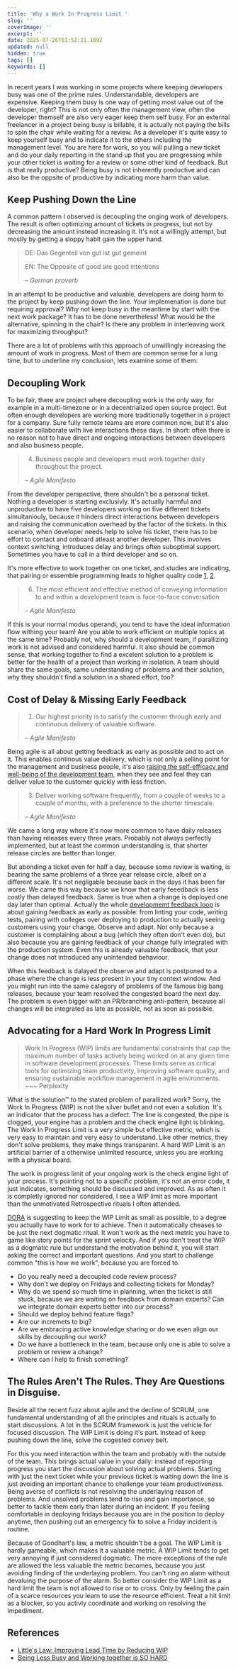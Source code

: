 ```yaml
---
title: 'Why a Work In Progress Limit '
slug: ''
coverImage: ''
excerpt: ''
date: 2025-07-26T01:52:21.109Z
updated: null
hidden: true
tags: []
keywords: []
---
```


In recent years I was working in some projects where keeping developers busy was one of the prime
rules. Understandable, developers are expensive. Keeping them busy is one way of getting most value
out of the developer, right? This is not only often the management view, often the developer
themself are also very eager keep them self busy. For an external freelancer in a project being busy
is billable, it is actually not paying the bills to spin the chair while waiting for a review. As a
developer it's quite easy to keep yourself busy and to indicate it to the others including the
management level. You are here for work, so you will pulling a new ticket and do your daily
reporting in the stand up that you are progressing while your other ticket is waiting for a review
or some other kind of feedback. But is that really productive? Being busy is not inherently
productive and can also be the oppsite of productive by indicating more harm than value.

## Keep Pushing Down the Line

A common pattern I observed is decoupling the onging work of developers. The result is often
optimizing amount of tickets in progress, but not by decreasing the amount instead increasing it.
It's not a willingly attempt, but mostly by getting a sloppy habit gain the upper hand.

> DE: Das Gegenteil von gut ist gut gemeint
>
> EN: The Opposite of good are good intentions
>
> _– German proverb_

In an attempt to be productive and valuable, developers are doing harm to the project by keep
pushing down the line. Your implemenation is done but requiring approval? Why not keep busy in the
meantime by start with the next work package? It has to be done nevertheless! What would be the
alternative, spinning in the chair? Is there any problem in interleaving work for maximizing
throughput?

There are a lot of problems with this approach of unwillingly increasing the amount of work in
progress. Most of them are common sense for a long time, but to underline my conclusion, lets
examine some of them:

## Decoupling Work

To be fair, there are project where decoupling work is the only way, for example in a multi-timezone
or in a decentrialized open source project. But often enough developers are working more
traditionally together in a project for a company. Sure fully remote teams are more common now, but
it's also easier to collaborate with live interactions these days. In short: often there is no
reason not to have direct and ongoing interactions between developers and also business people.

> 4. Business people and developers must work together daily throughout the project.
>
> _– Agile Manifesto_

From the developer perspective, there shouldn't be a personal ticket. Nothing a developer is
starting exclusivly. It's actually harmful and unproductive to have five developers working on five
different tickets simultaniouly, because it hinders direct interactions between developers and
raising the communication overhead by the factor of the tickets. In this scenario, when developer
needs help to solve his ticket, there has to be effort to contact and onboard atleast another
developer. This involves context switching, introduces delay and brings often suboptimal support.
Sometimes you have to call in a third developer and so on.

It's more effective to work together on one ticket, and studies are indicating, that pairing or
essemble programming leads to higher quality code
[1](https://ps.ipd.kit.edu/downloads/ka_2003_analyzing_cost_benefit_pair_programming.pdf),
[2](https://nrc-publications.canada.ca/eng/view/accepted/?id=fa72ee73-13b7-41db-9d23-9928b9618ff1).

> 6. The most efficient and effective method of conveying information to and within a development
>    team is face-to-face conversation
>
> _– Agile Manifesto_

If this is your normal modus operandi, you tend to have the ideal information flow withing your
team! Are you able to work efficient on multiple topics at the same time? Probably not, why should a
development team, if parallizing work is not advised and considered harmful. It also should be
common sense, that working together to find a excelent solution to a problem is better for the
health of a project than working in isolation. A team should share the same goals, same
understanding of problems and their solution, why they shouldn't find a solution in a shared effort,
too?

## Cost of Delay & Missing Early Feedback

> 1. Our highest priority is to satisfy the customer through early and continuous delivery of
>    valuable software.
>
> _– Agile Manifesto_

Being agile is all about getting feedback as early as possible and to act on it. This enables
continous value delivery, which is not only a selling point for the management and business people,
it's also
[raising the self-efficacy and well-being of the development team](https://dora.dev/capabilities/well-being/#burnout),
when they see and feel they can deliver value to the customer quickly with less friction.

> 3. Deliver working software frequently, from a couple of weeks to a couple of months, with a
>    preference to the shorter timescale.
>
> _– Agile Manifesto_

We came a long way where it's now more common to have daily releases than having releases every
three years. Probably not always perfectly implemented, but at least the common understanding is,
that shorter release circles are better than longer.

But abonding a ticket even for half a day, because some review is waiting, is bearing the same
problems of a three year release circle, albeit on a different scale. It's not negligable because
back in the days it has been far worse. We came this way because we know that early feeedback is
less costly than delayed feedback. Same is true when a change is deployed one day later than
optimal. Actually the whole
[developmemt feedback loop](http://www.extremeprogramming.org/introduction.html) is about gaining
feedback as early as possible: from linting your code, writing tests, pairing with colleges over
deploying to production to actually seeing customers using your change. Observe and adapt. Not only
because a customer is complaining about a bug (which they often don't even do), but also because you
are gaining feedback of your change fully integrated with the production system. Even this is
already valuable feedback, that your change does not introduced any unintended behaviour.

When this feedback is dalayed the observe and adapt is postponed to a phase where the change is less
present in your tiny context window. And you might run into the same category of problems of the
famous big bang releases, because your team resolved the congested board the next day. The problem
is even bigger with an PR/branching anti-pattern, because all changes will be integrated as late as
possible, not as soon as possible.

## Advocating for a Hard Work In Progress Limit

> Work In Progress (WIP) limits are fundamental constraints that cap the maximum number of tasks
> actively being worked on at any given time in software development processes. These limits serve
> as critical tools for optimizing team productivity, improving software quality, and ensuring
> sustainable workflow management in agile environments. ~~~ Perplexity

What is the solution™ to the stated problem of parallized work? Sorry, the Work In Progress (WIP)
is not the silver bullet and not even a solution. It's an indicator that the process has a defect.
The line is congested, the pipe is clogged, your engine has a problem and the check engine light is
blinking. The Work In Progress Limit is a very simple but effective metric, which is very easy to
maintain and very easy to understand. Like other metrics, they don't solve problems, they make
things transparent. A hard WIP Limit is an artificial barrier of a otherwise unlimited resource,
unless you are working with a physical board.

The work in progress limit of your ongoing work is the check engine light of your process. It's
pointing not to a specific problem, it's not an error code, it just indicates, something should be
discussed and improved. As as often it is completly ignored nor considered, I see a WIP limit as
more important than the unmotivated Retrospective rituals I often attended.

[DORA](https://dora.dev/capabilities/wip-limits/) is suggesting to keep the WIP Limit as small as
possible, to a degree you actually have to work for to achieve. Then it automatically cheases to be
just the next dogmatic ritual. It won't work as the next metric you have to game like story points
for the sprint velocity. And if you don't treat the WIP as a dogmatic rule but understand the
motivation behind it, you will start asking the correct and important questions. And you start to
challenge common "this is how we work", because you are forced to.

- Do you really need a decoupled code review process?
- Why don't we deploy on Fridays and collecting tickets for Monday?
- Why do we spend so much time in planning, when the ticket is still stuck, because we are waiting
  on feedback from domain experts? Can we integrate domain experts better into our process?
- Should we deploy behind feature flags?
- Are our incremets to big?
- Are we embracing active knowledge sharing or do we even align our skills by decoupling our work?
- Do we have a bottleneck in the team, because only one is able to solve a problem or review a
  change?
- Where can I help to finish something?

## The Rules Aren't The Rules. They Are Questions in Disguise.

Beside all the recent fuzz about agile and the decline of SCRUM, one fundamental understanding of
all the principles and rituals is actually to start discussions. A lot in the SCRUM framework is
just the vehicle for focused discussion. The WIP Limit is doing it's part. Instead of keep pushing
down the line, solve the cogested convey belt.

For this you need interaction within the team and probably with the outside of the team. This brings
actual value in your daily: instead of reporting progress you start the discussion about solving
actual problems. Starting with just the next ticket while your previous ticket is waiting down the
line is just avoiding an important chance to challenge your team productiveness. Being averse of
conflicts is not resolving the underlaying reason of problems. And unsolved problems tend to rise
and gain importance, so better to tackle them early than later during an incident. If you feeling
comfortable in deploying fridays because you are in the position to deploy anytime, then pushing out
an emergency fix to solve a Friday incident is routine.

Because of Goodhart's law, a metric shouldn't be a goal. The WIP Limit is hardly gameable, which
makes it a valuable metric. A WIP Limit tends to get very annoying if just considered dogmatic. The
more exceptions of the rule are allowed the less valuable the metric becomes, because you just
avoiding finding of the underlaying problem. You can't ring an alarm without devaluing the purpose
of the alarm. So better consider the WIP Limit as a hard limit the team is not allowed to rise or to
cross. Only by feeling the pain of a scarce resources you learn to use the resource efficient. Treat
a hit limit as a blocker, so you activly coordinate and working on resolving the impediment.

## References

- [Little's Law: Improving Lead Time by Reducing WIP](https://productdeveloper.net/little-law/)
- [Being Less Busy and Working together is SO HARD](https://cutlefish.substack.com/p/tbm-4052-why-limiting-wip-starting?s=r)
